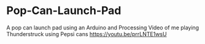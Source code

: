 # Pop-Can-Launch-Pad
A pop can launch pad using an Arduino and Processing
Video of me playing Thunderstruck using Pepsi cans https://youtu.be/prrLNTE1wsU
